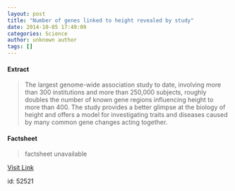 ```yaml
---
layout: post
title: "Number of genes linked to height revealed by study"
date: 2014-10-05 17:49:09
categories: Science
author: unknown author
tags: []
---
```



#### Extract
>The largest genome-wide association study to date, involving more than 300 institutions and more than 250,000 subjects, roughly doubles the number of known gene regions influencing height to more than 400. The study provides a better glimpse at the biology of height and offers a model for investigating traits and diseases caused by many common gene changes acting together.

#### Factsheet
>factsheet unavailable

[Visit Link](http://feeds.sciencedaily.com/~r/sciencedaily/~3/5PeCnb3V3bM/141005134909.htm)

id:   52521
